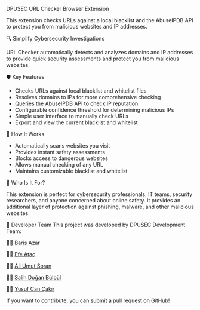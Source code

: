 DPUSEC URL Checker Browser Extension

This extension checks URLs against a local blacklist and the AbuseIPDB API to protect you from malicious websites and IP addresses.

🔍 Simplify Cybersecurity Investigations

URL Checker automatically detects and analyzes domains and IP addresses to provide quick security assessments and protect you from malicious websites.

🛡️ Key Features

- Checks URLs against local blacklist and whitelist files
- Resolves domains to IPs for more comprehensive checking
- Queries the AbuseIPDB API to check IP reputation
- Configurable confidence threshold for determining malicious IPs
- Simple user interface to manually check URLs
- Export and view the current blacklist and whitelist

🚀 How It Works

- Automatically scans websites you visit
- Provides instant safety assessments
- Blocks access to dangerous websites
- Allows manual checking of any URL
- Maintains customizable blacklist and whitelist

🎯 Who Is It For?

This extension is perfect for cybersecurity professionals, IT teams, security researchers, and anyone concerned about online safety. It provides an additional layer of protection against phishing, malware, and other malicious websites.

🚀 Developer Team
This project was developed by DPUSEC Development Team:

👨‍💻 [Baris Azar](https://www.linkedin.com/in/barisazar/?lipi=urn%3Ali%3Apage%3Ad_flagship3_detail_base%3BE01UFRvyST2TpowFyvwYyw%3D%3D)

👨‍💻 [Efe Ataç](https://www.linkedin.com/in/bedirhanefeata%C3%A7)

👨‍💻 [Ali Umut Soran](https://www.linkedin.com/in/aliumutsoran/?lipi=urn%3Ali%3Apage%3Ad_flagship3_detail_base%3BE01UFRvyST2TpowFyvwYyw%3D%3D)

👨‍💻 [Salih Doğan Bülbül](https://www.linkedin.com/in/salihdo%C4%9Fanb%C3%BClb%C3%BCl/?lipi=urn%3Ali%3Apage%3Ad_flagship3_detail_base%3BE01UFRvyST2TpowFyvwYyw%3D%3D)

👨‍💻 [Yusuf Can Çakır](https://www.linkedin.com/in/yusufcannc/?lipi=urn%3Ali%3Apage%3Ad_flagship3_detail_base%3BE01UFRvyST2TpowFyvwYyw%3D%3D)

If you want to contribute, you can submit a pull request on GitHub!


